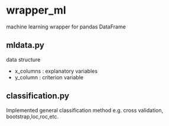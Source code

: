 # wrapper_ml
machine learning wrapper for pandas DataFrame
## mldata.py
data structure
- x_columns : explanatory variables
- y_column : criterion variable

## classification.py
Implemented general classification method e.g. cross validation, bootstrap,loc,roc,etc.
